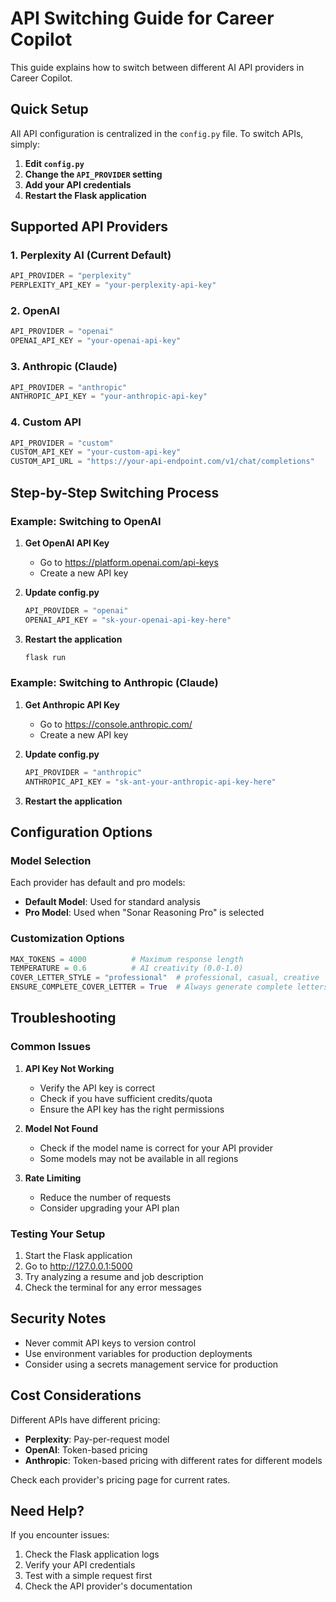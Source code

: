 # API Switching Guide for Career Copilot

This guide explains how to switch between different AI API providers in Career Copilot.

## Quick Setup

All API configuration is centralized in the `config.py` file. To switch APIs, simply:

1. **Edit `config.py`**
2. **Change the `API_PROVIDER` setting**
3. **Add your API credentials**
4. **Restart the Flask application**

## Supported API Providers

### 1. Perplexity AI (Current Default)
```python
API_PROVIDER = "perplexity"
PERPLEXITY_API_KEY = "your-perplexity-api-key"
```

### 2. OpenAI
```python
API_PROVIDER = "openai"
OPENAI_API_KEY = "your-openai-api-key"
```

### 3. Anthropic (Claude)
```python
API_PROVIDER = "anthropic"
ANTHROPIC_API_KEY = "your-anthropic-api-key"
```

### 4. Custom API
```python
API_PROVIDER = "custom"
CUSTOM_API_KEY = "your-custom-api-key"
CUSTOM_API_URL = "https://your-api-endpoint.com/v1/chat/completions"
```

## Step-by-Step Switching Process

### Example: Switching to OpenAI

1. **Get OpenAI API Key**
   - Go to https://platform.openai.com/api-keys
   - Create a new API key

2. **Update config.py**
   ```python
   API_PROVIDER = "openai"
   OPENAI_API_KEY = "sk-your-openai-api-key-here"
   ```

3. **Restart the application**
   ```bash
   flask run
   ```

### Example: Switching to Anthropic (Claude)

1. **Get Anthropic API Key**
   - Go to https://console.anthropic.com/
   - Create a new API key

2. **Update config.py**
   ```python
   API_PROVIDER = "anthropic"
   ANTHROPIC_API_KEY = "sk-ant-your-anthropic-api-key-here"
   ```

3. **Restart the application**

## Configuration Options

### Model Selection
Each provider has default and pro models:
- **Default Model**: Used for standard analysis
- **Pro Model**: Used when "Sonar Reasoning Pro" is selected

### Customization Options
```python
MAX_TOKENS = 4000          # Maximum response length
TEMPERATURE = 0.6          # AI creativity (0.0-1.0)
COVER_LETTER_STYLE = "professional"  # professional, casual, creative
ENSURE_COMPLETE_COVER_LETTER = True  # Always generate complete letters
```

## Troubleshooting

### Common Issues

1. **API Key Not Working**
   - Verify the API key is correct
   - Check if you have sufficient credits/quota
   - Ensure the API key has the right permissions

2. **Model Not Found**
   - Check if the model name is correct for your API provider
   - Some models may not be available in all regions

3. **Rate Limiting**
   - Reduce the number of requests
   - Consider upgrading your API plan

### Testing Your Setup

1. Start the Flask application
2. Go to http://127.0.0.1:5000
3. Try analyzing a resume and job description
4. Check the terminal for any error messages

## Security Notes

- Never commit API keys to version control
- Use environment variables for production deployments
- Consider using a secrets management service for production

## Cost Considerations

Different APIs have different pricing:
- **Perplexity**: Pay-per-request model
- **OpenAI**: Token-based pricing
- **Anthropic**: Token-based pricing with different rates for different models

Check each provider's pricing page for current rates.

## Need Help?

If you encounter issues:
1. Check the Flask application logs
2. Verify your API credentials
3. Test with a simple request first
4. Check the API provider's documentation
